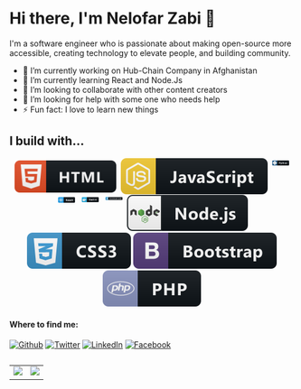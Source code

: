 # Hi there, I'm <a href = "https://github.com/Nelofarzabi" style="text-decoration: none;"> Nelofar Zabi </a>👋

I'm a software engineer who is passionate about making open-source more accessible, creating technology to elevate people, and building community.

- 🔭 I’m currently working on Hub-Chain Company in Afghanistan
- 🌱 I’m currently learning React and Node.Js
- 👯 I’m looking to collaborate with other content creators
- 🤔 I’m looking for help with some one who needs help
- ⚡ Fun fact: I love to learn new things

## I build with...
<p align="center">
  <!-- For more icons please follow  https://github.com/MikeCodesDotNET/ColoredBadges -->
  <img src="https://raw.githubusercontent.com/8bithemant/8bithemant/master/svg/dev/languages/html.svg" alt="html" style="vertical-align:top; margin:4px; width:180px;">
  <img src="https://raw.githubusercontent.com/8bithemant/8bithemant/master/svg/dev/languages/js.svg" alt="js" style="vertical-align:top; ">
  <img src="https://raw.githubusercontent.com/8bithemant/8bithemant/master/svg/dev/languages/python.svg" alt="python" style="vertical-align:top; margin:4px; width:30px;">
<!--   <img src="./includes/java.svg" alt="java" style="vertical-align:top; margin:4px; width:30px;"> -->
<!--   <img src="./includes/css.svg" alt="css" style="vertical-align:top; margin:4px; width:30px;"> -->
  <img src="https://raw.githubusercontent.com/8bithemant/8bithemant/master/svg/dev/frameworks/react.svg" alt="react" style="vertical-align:top; margin:4px; width:30px;">
<!-- <img src="./includes/bootstrap.svg" alt="bootsrap" style="vertical-align:top; margin:4px; width:30px;"> -->
   <img src="https://github.com/MikeCodesDotNET/ColoredBadges/blob/master/svg/dev/tools/docker.svg" alt="docker" style="vertical-align:top; margin:4px; width:30px;">
   <img src="https://github.com/MikeCodesDotNET/ColoredBadges/blob/master/svg/dev/tools/visualstudio_code.svg" alt="visualstudio_code" style="vertical-align:top; margin:4px; width:30px;">
  <img src=https://raw.githubusercontent.com/MikeCodesDotNET/ColoredBadges/master/svg/dev/frameworks/nodejs.svg>
    <img src=https://raw.githubusercontent.com/MikeCodesDotNET/ColoredBadges/master/svg/dev/languages/css3.svg>
    <img src=https://raw.githubusercontent.com/MikeCodesDotNET/ColoredBadges/master/svg/dev/frameworks/bootstrap.svg>
    <img src=https://raw.githubusercontent.com/MikeCodesDotNET/ColoredBadges/master/svg/dev/languages/php.svg>
  
  
 
</p>

#### Where to find me:
[![Github](https://img.shields.io/badge/GitHub-%2312100E.svg?&style=for-the-badge&logo=Github&logoColor=white)](https://github.com/Nelofarzabi)
[![Twitter](https://img.shields.io/badge/twitter-%231DA1F2.svg?&style=for-the-badge&logo=twitter&logoColor=white)](https://twitter.com/NelofarZabi/)
[![LinkedIn](https://img.shields.io/badge/linkedin-%230077B5.svg?&style=for-the-badge&logo=linkedin&logoColor=white)](https://www.linkedin.com/in/nelofar-zabi-1a1066213/)
[![Facebook](https://img.shields.io/badge/facebook-%230077B5.svg?&style=for-the-badge&logo=facebook&logoColor=white)](https://www.linkedin.com/in/nelofar-zabi-1a1066213/)




  
  
  
  
<table>
   
   <table width="100%">
   <tr>
      <td>
         <img height="180em" src="https://github-readme-stats.vercel.app/api?username=NelofarZabi&show_icons=true&hide_border=true&theme=tokyonight&bg_color=0,52fa5a21,4dfcff21,c64dff21" />
      </td>
      <td>
         <img height="180em" src="https://github-readme-stats.vercel.app/api/top-langs/?username=NelofarZabi&show_icons=true&hide_border=true&layout=compact&langs_count=8&bg_color=0,52fa5a21,4dfcff21,c64dff21&theme=tokyonight" />      
      </td>
   
   </tr>
<!-- https://github-readme-stats.vercel.app/api/top-langs/?username=Nelofarzabii&show_icons=true&hide_border=true&layout=compact&langs_count=8&bg_color=0,52fa5a21,4dfcff21,c64dff21&theme=tokyonight -->
<table>
